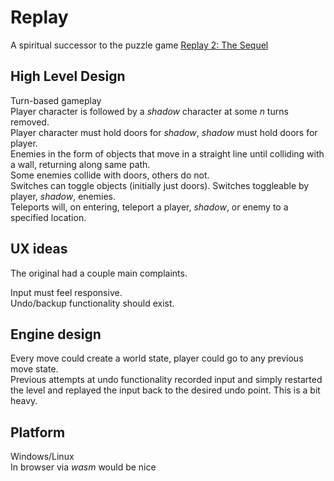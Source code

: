 # Replay

A spiritual successor to the puzzle game [Replay 2: The Sequel](https://jayisgames.com/review/cgdc3-replay-2-the-sequel.php)

## High Level Design
Turn-based gameplay<br/>
Player character is followed by a _shadow_ character at some _n_ turns removed.<br/>
Player character must hold doors for _shadow_, _shadow_ must hold doors for player.<br/>
Enemies in the form of objects that move in a straight line until colliding with a wall, returning along same path.<br/>
Some enemies collide with doors, others do not.<br/>
Switches can toggle objects (initially just doors).
Switches toggleable by player, _shadow_, enemies.<br/>
Teleports will, on entering, teleport a player, _shadow_, or enemy to a specified location.<br/>

## UX ideas
The original had a couple main complaints.<br/>

Input must feel responsive.<br/>
Undo/backup functionality should exist.<br/>

## Engine design
Every move could create a world state, player could go to any previous move state.<br/>
Previous attempts at undo functionality recorded input and simply restarted the level and replayed the input back to the desired undo point. This is a bit heavy.<br/>

## Platform
Windows/Linux<br/>
In browser via _wasm_ would be nice<br/>
